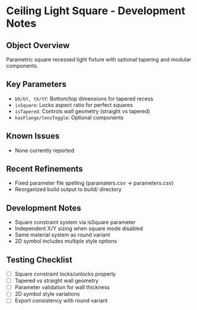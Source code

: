 # Ceiling Light Square - Development Notes

## Object Overview
Parametric square recessed light fixture with optional tapering and modular components.

## Key Parameters
- `bX/bY, tX/tY`: Bottom/top dimensions for tapered recess
- `isSquare`: Locks aspect ratio for perfect squares
- `isTapered`: Controls wall geometry (straight vs tapered)
- `hasFlange/lensToggle`: Optional components

## Known Issues
- None currently reported

## Recent Refinements
- Fixed parameter file spelling (paramaters.csv → parameters.csv)
- Reorganized build output to build/ directory

## Development Notes
- Square constraint system via isSquare parameter
- Independent X/Y sizing when square mode disabled
- Same material system as round variant
- 2D symbol includes multiple style options

## Testing Checklist
- [ ] Square constraint locks/unlocks properly
- [ ] Tapered vs straight wall geometry
- [ ] Parameter validation for wall thickness
- [ ] 2D symbol style variations
- [ ] Export consistency with round variant